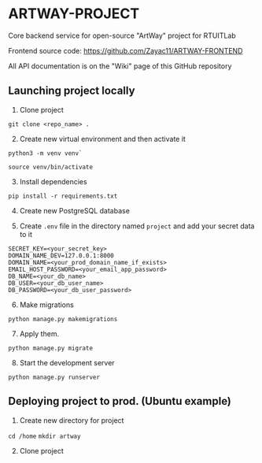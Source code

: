 # ARTWAY-PROJECT
Core backend service for open-source "ArtWay" project for RTUITLab

Frontend source code:
https://github.com/Zayac11/ARTWAY-FRONTEND

All API documentation is on the "Wiki" page of this GitHub repository

## Launching project locally
1. Clone project

`git clone <repo_name> .`

2. Create new virtual environment and then activate it

```
python3 -m venv venv`

source venv/bin/activate
```

3. Install dependencies

`pip install -r requirements.txt`

4. Create new PostgreSQL database


5. Create `.env` file in the directory named `project` and add your secret data to it

```
SECRET_KEY=<your_secret_key>
DOMAIN_NAME_DEV=127.0.0.1:8000
DOMAIN_NAME=<your_prod_domain_name_if_exists>
EMAIL_HOST_PASSWORD=<your_email_app_password>
DB_NAME=<your_db_name>
DB_USER=<your_db_user_name>
DB_PASSWORD=<your_db_user_password>
```

6. Make migrations

`python manage.py makemigrations`


7. Apply them.

`python manage.py migrate`

8. Start the development server

`python manage.py runserver`

## Deploying project to prod. (Ubuntu example)

1. Create new directory for project

`cd /home`
`mkdir artway`

2. Clone project
